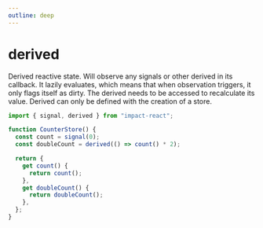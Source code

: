 ```yaml
---
outline: deep
---
```


# derived

Derived reactive state. Will observe any signals or other derived in its callback. It lazily evaluates, which means that when observation triggers, it only flags itself as dirty. The derived needs to be accessed to recalculate its value. Derived can only be defined with the creation of a store.

```ts
import { signal, derived } from "impact-react";

function CounterStore() {
  const count = signal(0);
  const doubleCount = derived(() => count() * 2);

  return {
    get count() {
      return count();
    },
    get doubleCount() {
      return doubleCount();
    },
  };
}
```
